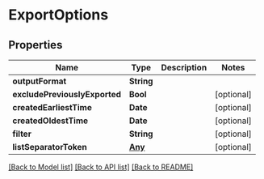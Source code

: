 # ExportOptions

## Properties
Name | Type | Description | Notes
------------ | ------------- | ------------- | -------------
**outputFormat** | **String** |  | 
**excludePreviouslyExported** | **Bool** |  | [optional] 
**createdEarliestTime** | **Date** |  | [optional] 
**createdOldestTime** | **Date** |  | [optional] 
**filter** | **String** |  | [optional] 
**listSeparatorToken** | [**Any**]() |  | [optional] 

[[Back to Model list]](../README#documentation-for-models) [[Back to API list]](../README#documentation-for-api-endpoints) [[Back to README]](../README)


